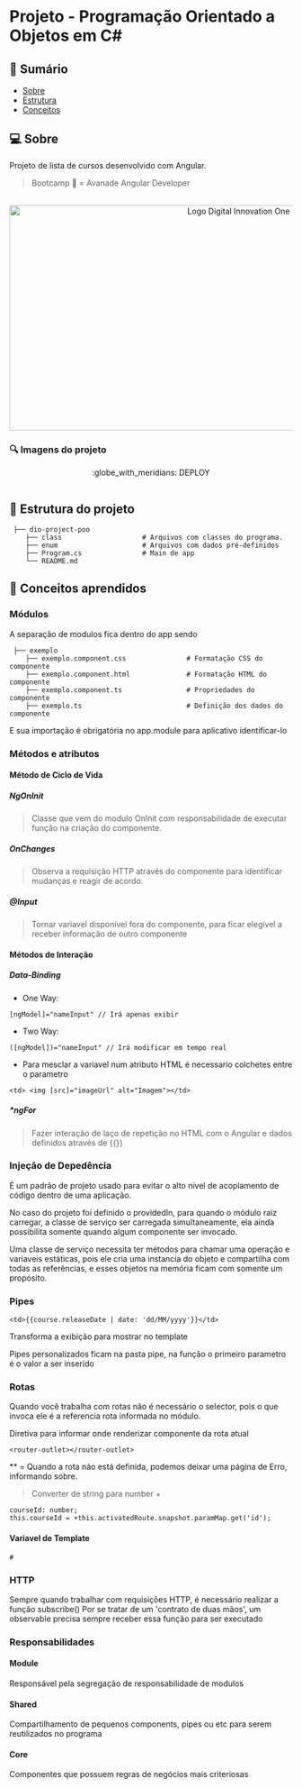 # Projeto - Programação Orientado a Objetos em C#

## :scroll: Sumário

- [Sobre](#about)
- [Estrutura](#structure)
- [Conceitos](#learned)

## :computer: Sobre <a name = "about"></a>

Projeto de lista de cursos desenvolvido com Angular.

> Bootcamp 🚀 = Avanade Angular Developer

<p align="center">
<br>
  <a href="https://web.digitalinnovation.one/" rel="noopener">
 <img width=800px height=400px src="https://hermes.digitalinnovation.one/site/images/cover_dio.jpg" alt="Logo Digital Innovation One"></a>
</p>

### :mag: Imagens do projeto

<p align="center">
 :globe_with_meridians: DEPLOY
</p>

<p align="center">
<img src="">
</p>

## :file_folder: Estrutura do projeto <a name = "structure"></a>

```
 ├── dio-project-poo
    ├── class                    # Arquivos com classes do programa.
    ├── enum                     # Arquivos com dados pré-definidos
    ├── Program.cs               # Main de app
    └── README.md
```

## :memo: Conceitos aprendidos <a name = "learned"></a>

### Módulos

A separação de modulos fica dentro do app sendo

```
 ├── exemplo
    ├── exemplo.component.css               # Formatação CSS do componente
    ├── exemplo.component.html              # Formatação HTML do componente
    ├── exemplo.component.ts                # Propriedades do componente
    ├── exemplo.ts                          # Definição dos dados do componente
```

E sua importação é obrigatória no app.module para aplicativo identificar-lo

### Métodos e atributos

#### Método de Ciclo de Vida

##### NgOnInit

> Classe que vem do modulo OnInit com responsabilidade de executar função na criação do componente.

##### OnChanges

> Observa a requisição HTTP através do componente para identificar mudanças e reagir de acordo.

##### @Input

> Tornar variavel disponível fora do componente, para ficar elegivel a receber informação de outro componente

#### Métodos de Interação

##### Data-Binding

- One Way:

```
[ngModel]="nameInput" // Irá apenas exibir
```

- Two Way:

```
([ngModel])="nameInput" // Irá modificar em tempo real
```

- Para mesclar a variavel num atributo HTML é necessario colchetes entre o parametro

```
<td> <img [src]="imageUrl" alt="Imagem"></td>
```

##### \*ngFor

> Fazer interação de laço de repetição no HTML com o Angular e dados definidos através de {{}}

### Injeção de Depedência

É um padrão de projeto usado para evitar o alto nível de acoplamento de código dentro de uma aplicação.

No caso do projeto foi definido o providedIn, para quando o módulo raiz carregar, a classe de serviço ser carregada simultaneamente, ela ainda possibilita somente quando algum componente ser invocado.

Uma classe de serviço necessita ter métodos para chamar uma operação e variaveis estáticas, pois ele cria uma instancia do objeto e compartilha com todas as referências, e esses objetos na memória ficam com somente um propósito.

### Pipes

```
<td>{{course.releaseDate | date: 'dd/MM/yyyy'}}</td>
```

Transforma a exibição para mostrar no template

Pipes personalizados ficam na pasta pipe, na função o primeiro parametro é o valor a ser inserido

### Rotas

Quando você trabalha com rotas não é necessário o selector, pois o que invoca ele é a referencia rota informada no módulo.

Diretiva para informar onde renderizar componente da rota atual

```
<router-outlet></router-outlet>
```

\*\* = Quando a rota não está definida, podemos deixar uma página de Erro, informando sobre.

> Converter de string para number +

```
courseId: number;
this.courseId = +this.activatedRoute.snapshot.paramMap.get('id');
```

#### Variavel de Template
```
#
```

### HTTP
Sempre quando trabalhar com requisições HTTP, é necessário realizar a função subscribe()
Por se tratar de um 'contrato de duas mãos', um observable precisa sempre receber essa função para ser executado



### Responsabilidades
#### Module
Responsável pela segregação de responsabilidade de modulos

#### Shared
Compartilhamento de pequenos components, pipes ou etc para serem reutilizados no programa

#### Core
Componentes que possuem regras de negócios mais criteriosas